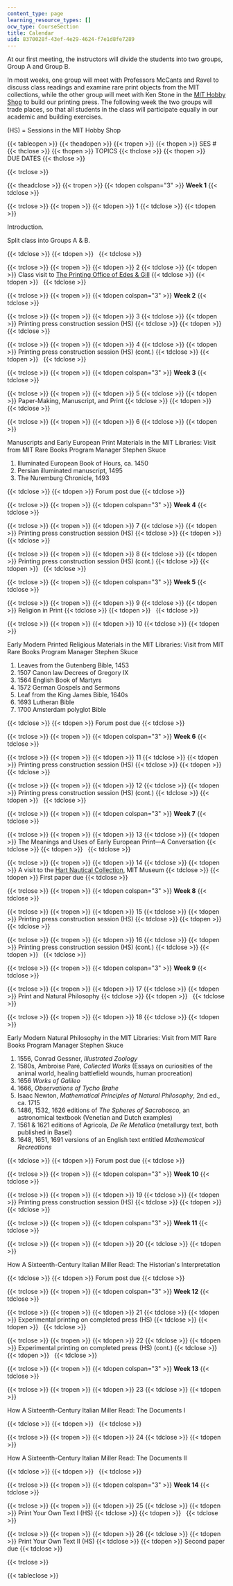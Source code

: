 ```yaml
---
content_type: page
learning_resource_types: []
ocw_type: CourseSection
title: Calendar
uid: 8370028f-43ef-4e29-4624-f7e1d8fe7289
---
```


At our first meeting, the instructors will divide the students into two groups, Group A and Group B.

In most weeks, one group will meet with Professors McCants and Ravel to discuss class readings and examine rare print objects from the MIT collections, while the other group will meet with Ken Stone in the [MIT Hobby Shop](http://studentlife.mit.edu/hobbyshop) to build our printing press. The following week the two groups will trade places, so that all students in the class will participate equally in our academic and building exercises.

(HS) = Sessions in the MIT Hobby Shop

{{< tableopen >}}
{{< theadopen >}}
{{< tropen >}}
{{< thopen >}}
SES #
{{< thclose >}}
{{< thopen >}}
TOPICS
{{< thclose >}}
{{< thopen >}}
DUE DATES
{{< thclose >}}

{{< trclose >}}

{{< theadclose >}}
{{< tropen >}}
{{< tdopen colspan="3" >}}
**Week 1**
{{< tdclose >}}

{{< trclose >}}
{{< tropen >}}
{{< tdopen >}}
1
{{< tdclose >}}
{{< tdopen >}}


Introduction.

Split class into Groups A & B.


{{< tdclose >}}
{{< tdopen >}}
 
{{< tdclose >}}

{{< trclose >}}
{{< tropen >}}
{{< tdopen >}}
2
{{< tdclose >}}
{{< tdopen >}}
Class visit to [The Printing Office of Edes & Gill](http://bostongazette.org/)
{{< tdclose >}}
{{< tdopen >}}
 
{{< tdclose >}}

{{< trclose >}}
{{< tropen >}}
{{< tdopen colspan="3" >}}
**Week 2**
{{< tdclose >}}

{{< trclose >}}
{{< tropen >}}
{{< tdopen >}}
3
{{< tdclose >}}
{{< tdopen >}}
Printing press construction session (HS)
{{< tdclose >}}
{{< tdopen >}}
 
{{< tdclose >}}

{{< trclose >}}
{{< tropen >}}
{{< tdopen >}}
4
{{< tdclose >}}
{{< tdopen >}}
Printing press construction session (HS) (cont.)
{{< tdclose >}}
{{< tdopen >}}
 
{{< tdclose >}}

{{< trclose >}}
{{< tropen >}}
{{< tdopen colspan="3" >}}
**Week 3**
{{< tdclose >}}

{{< trclose >}}
{{< tropen >}}
{{< tdopen >}}
5
{{< tdclose >}}
{{< tdopen >}}
Paper-Making, Manuscript, and Print
{{< tdclose >}}
{{< tdopen >}}
 
{{< tdclose >}}

{{< trclose >}}
{{< tropen >}}
{{< tdopen >}}
6
{{< tdclose >}}
{{< tdopen >}}


Manuscripts and Early European Print Materials in the MIT Libraries: Visit from MIT Rare Books Program Manager Stephen Skuce

1.  Illuminated European Book of Hours, ca. 1450
2.  Persian illuminated manuscript, 1495
3.  The Nuremburg Chronicle, 1493


{{< tdclose >}}
{{< tdopen >}}
Forum post due
{{< tdclose >}}

{{< trclose >}}
{{< tropen >}}
{{< tdopen colspan="3" >}}
**Week 4**
{{< tdclose >}}

{{< trclose >}}
{{< tropen >}}
{{< tdopen >}}
7
{{< tdclose >}}
{{< tdopen >}}
Printing press construction session (HS)
{{< tdclose >}}
{{< tdopen >}}
 
{{< tdclose >}}

{{< trclose >}}
{{< tropen >}}
{{< tdopen >}}
8
{{< tdclose >}}
{{< tdopen >}}
Printing press construction session (HS) (cont.)
{{< tdclose >}}
{{< tdopen >}}
 
{{< tdclose >}}

{{< trclose >}}
{{< tropen >}}
{{< tdopen colspan="3" >}}
**Week 5**
{{< tdclose >}}

{{< trclose >}}
{{< tropen >}}
{{< tdopen >}}
9
{{< tdclose >}}
{{< tdopen >}}
Religion in Print
{{< tdclose >}}
{{< tdopen >}}
 
{{< tdclose >}}

{{< trclose >}}
{{< tropen >}}
{{< tdopen >}}
10
{{< tdclose >}}
{{< tdopen >}}


Early Modern Printed Religious Materials in the MIT Libraries: Visit from MIT Rare Books Program Manager Stephen Skuce

1.  Leaves from the Gutenberg Bible, 1453
2.  1507 Canon law Decrees of Gregory IX
3.  1564 English Book of Martyrs
4.  1572 German Gospels and Sermons
5.  Leaf from the King James Bible, 1640s
6.  1693 Lutheran Bible
7.  1700 Amsterdam polyglot Bible


{{< tdclose >}}
{{< tdopen >}}
Forum post due
{{< tdclose >}}

{{< trclose >}}
{{< tropen >}}
{{< tdopen colspan="3" >}}
**Week 6**
{{< tdclose >}}

{{< trclose >}}
{{< tropen >}}
{{< tdopen >}}
11
{{< tdclose >}}
{{< tdopen >}}
Printing press construction session (HS)
{{< tdclose >}}
{{< tdopen >}}
 
{{< tdclose >}}

{{< trclose >}}
{{< tropen >}}
{{< tdopen >}}
12
{{< tdclose >}}
{{< tdopen >}}
Printing press construction session (HS) (cont.)
{{< tdclose >}}
{{< tdopen >}}
 
{{< tdclose >}}

{{< trclose >}}
{{< tropen >}}
{{< tdopen colspan="3" >}}
**Week 7**
{{< tdclose >}}

{{< trclose >}}
{{< tropen >}}
{{< tdopen >}}
13
{{< tdclose >}}
{{< tdopen >}}
The Meanings and Uses of Early European Print—A Conversation
{{< tdclose >}}
{{< tdopen >}}
 
{{< tdclose >}}

{{< trclose >}}
{{< tropen >}}
{{< tdopen >}}
14
{{< tdclose >}}
{{< tdopen >}}
A visit to the [Hart Nautical Collection](http://mitmuseum.mit.edu/hart-nautical-collections-list), MIT Museum
{{< tdclose >}}
{{< tdopen >}}
First paper due
{{< tdclose >}}

{{< trclose >}}
{{< tropen >}}
{{< tdopen colspan="3" >}}
**Week 8**
{{< tdclose >}}

{{< trclose >}}
{{< tropen >}}
{{< tdopen >}}
15
{{< tdclose >}}
{{< tdopen >}}
Printing press construction session (HS)
{{< tdclose >}}
{{< tdopen >}}
 
{{< tdclose >}}

{{< trclose >}}
{{< tropen >}}
{{< tdopen >}}
16
{{< tdclose >}}
{{< tdopen >}}
Printing press construction session (HS) (cont.)
{{< tdclose >}}
{{< tdopen >}}
 
{{< tdclose >}}

{{< trclose >}}
{{< tropen >}}
{{< tdopen colspan="3" >}}
**Week 9**
{{< tdclose >}}

{{< trclose >}}
{{< tropen >}}
{{< tdopen >}}
17
{{< tdclose >}}
{{< tdopen >}}
Print and Natural Philosophy
{{< tdclose >}}
{{< tdopen >}}
 
{{< tdclose >}}

{{< trclose >}}
{{< tropen >}}
{{< tdopen >}}
18
{{< tdclose >}}
{{< tdopen >}}


Early Modern Natural Philosophy in the MIT Libraries: Visit from MIT Rare Books Program Manager Stephen Skuce

1.  1556, Conrad Gessner, _Illustrated Zoology_
2.  1580s, Ambroise Paré, _Collected Works_ (Essays on curiosities of the animal world, healing battlefield wounds, human procreation)
3.  1656 _Works of Galileo_
4.  1666, _Observations of Tycho Brahe_
5.  Isaac Newton, _Mathematical Principles of Natural Philosophy_, 2nd ed., ca. 1715
6.  1486, 1532, 1626 editions of _The Spheres of Sacrobosco,_ an astronomical textbook (Venetian and Dutch examples)
7.  1561 & 1621 editions of Agricola, _De Re Metallica_ (metallurgy text, both published in Basel)
8.  1648, 1651, 1691 versions of an English text entitled _Mathematical Recreations_


{{< tdclose >}}
{{< tdopen >}}
Forum post due
{{< tdclose >}}

{{< trclose >}}
{{< tropen >}}
{{< tdopen colspan="3" >}}
**Week 10**
{{< tdclose >}}

{{< trclose >}}
{{< tropen >}}
{{< tdopen >}}
19
{{< tdclose >}}
{{< tdopen >}}
Printing press construction session (HS)
{{< tdclose >}}
{{< tdopen >}}
 
{{< tdclose >}}

{{< trclose >}}
{{< tropen >}}
{{< tdopen colspan="3" >}}
**Week 11**
{{< tdclose >}}

{{< trclose >}}
{{< tropen >}}
{{< tdopen >}}
20
{{< tdclose >}}
{{< tdopen >}}


How A Sixteenth-Century Italian Miller Read: The Historian's Interpretation


{{< tdclose >}}
{{< tdopen >}}
Forum post due
{{< tdclose >}}

{{< trclose >}}
{{< tropen >}}
{{< tdopen colspan="3" >}}
**Week 12**
{{< tdclose >}}

{{< trclose >}}
{{< tropen >}}
{{< tdopen >}}
21
{{< tdclose >}}
{{< tdopen >}}
Experimental printing on completed press (HS)
{{< tdclose >}}
{{< tdopen >}}
 
{{< tdclose >}}

{{< trclose >}}
{{< tropen >}}
{{< tdopen >}}
22
{{< tdclose >}}
{{< tdopen >}}
Experimental printing on completed press (HS) (cont.)
{{< tdclose >}}
{{< tdopen >}}
 
{{< tdclose >}}

{{< trclose >}}
{{< tropen >}}
{{< tdopen colspan="3" >}}
**Week 13**
{{< tdclose >}}

{{< trclose >}}
{{< tropen >}}
{{< tdopen >}}
23
{{< tdclose >}}
{{< tdopen >}}


How A Sixteenth-Century Italian Miller Read: The Documents I


{{< tdclose >}}
{{< tdopen >}}
 
{{< tdclose >}}

{{< trclose >}}
{{< tropen >}}
{{< tdopen >}}
24
{{< tdclose >}}
{{< tdopen >}}


How A Sixteenth-Century Italian Miller Read: The Documents II


{{< tdclose >}}
{{< tdopen >}}
 
{{< tdclose >}}

{{< trclose >}}
{{< tropen >}}
{{< tdopen colspan="3" >}}
**Week 14**
{{< tdclose >}}

{{< trclose >}}
{{< tropen >}}
{{< tdopen >}}
25
{{< tdclose >}}
{{< tdopen >}}
Print Your Own Text I (HS)
{{< tdclose >}}
{{< tdopen >}}
 
{{< tdclose >}}

{{< trclose >}}
{{< tropen >}}
{{< tdopen >}}
26
{{< tdclose >}}
{{< tdopen >}}
Print Your Own Text II (HS)
{{< tdclose >}}
{{< tdopen >}}
Second paper due
{{< tdclose >}}

{{< trclose >}}

{{< tableclose >}}